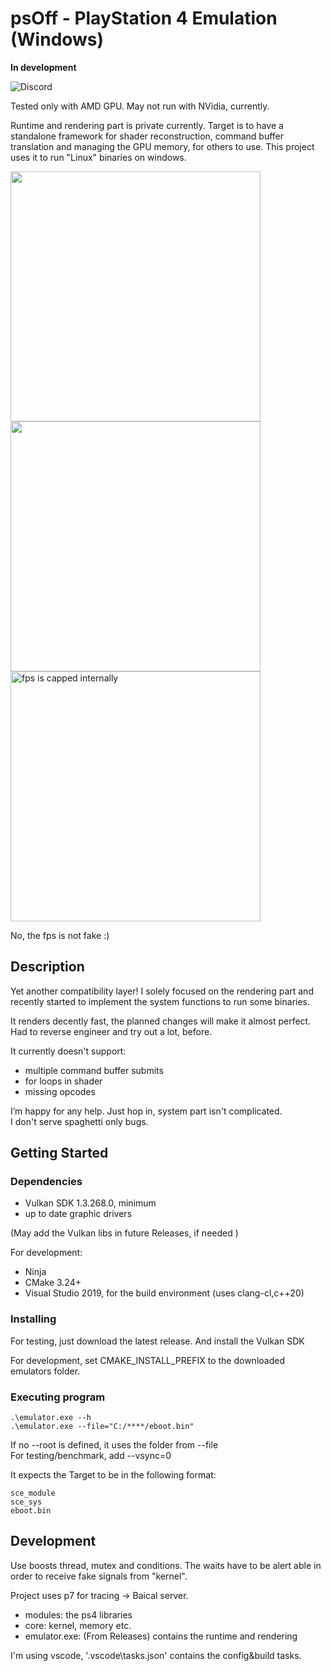# psOff - PlayStation 4 Emulation (Windows)

**In development**

![Discord](https://img.shields.io/discord/1215784508708749322?style=plastic&logo=discord&logoColor=white&link=https%3A%2F%2Fdiscord.gg%2FJd2AuBN6eW)

Tested only with AMD GPU. May not run with NVidia, currently.

Runtime and rendering part is private currently.
Target is to have a standalone framework for shader reconstruction, command buffer translation and managing the GPU memory, for others to use. This project uses it to run "Linux" binaries on windows.

<img src="https://github.com/SysRay/psOff_public/assets/48695846/cd83ba97-b649-4599-b555-24c43e9b8394" width="400"> 
<img src="https://github.com/SysRay/psOff_public/assets/48695846/6156412e-569d-4f2a-b8d2-061d6942e107" width="400">
<img src="https://github.com/SysRay/psOff_public/assets/48695846/7e723874-5bb9-4cb7-bb28-5b0001d81f65" width="400" title="fps is capped internally">


No, the fps is not fake :)

## Description
Yet another compatibility layer! I solely focused on the rendering part and recently started to implement the system functions to run some binaries. 

It renders decently fast, the planned changes will make it almost perfect. Had to reverse engineer and try out a lot, before.

It currently doesn't support:
+ multiple command buffer submits
+ for loops in shader
+ missing opcodes

I’m happy for any help. Just hop in, system part isn't complicated. \
I don't serve spaghetti only bugs.

## Getting Started
### Dependencies
+ Vulkan SDK 1.3.268.0, minimum
+ up to date graphic drivers

(May add the Vulkan libs in future Releases, if needed )

For development:

+ Ninja
+ CMake 3.24+
+ Visual Studio 2019, for the build environment (uses clang-cl,c++20)

### Installing
For testing, just download the latest release. And install the Vulkan SDK

For development, set CMAKE_INSTALL_PREFIX to the downloaded emulators folder.

### Executing program
```
.\emulator.exe --h
.\emulator.exe --file="C:/****/eboot.bin"
```
If no --root is defined, it uses the folder from --file \
For testing/benchmark, add --vsync=0


It expects the Target to be in the following format:
```
sce_module
sce_sys
eboot.bin
```

## Development

Use boosts thread, mutex and conditions. The waits have to be alert able in order to receive fake signals from "kernel". 

Project uses p7 for tracing -> Baical server.

* modules: the ps4 libraries
* core: kernel, memory etc.
* emulator.exe: (From Releases) contains the runtime and rendering

I'm using vscode, '.vscode\tasks.json' contains the config&build tasks.
